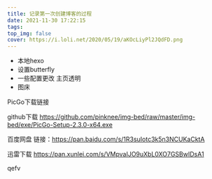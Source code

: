 ```yaml
---
title: 记录第一次创建博客的过程
date: 2021-11-30 17:22:15
tags:
top_img: false
cover: https://i.loli.net/2020/05/19/aKOcLiyPl2JQdFD.png
---
```


 - 本地hexo
 - 设置butterfly
 - 一些配置更改  主页透明  
 - 图床


PicGo下载链接

github下载
https://github.com/pinknee/img-bed/raw/master/img-bed/exe/PicGo-Setup-2.3.0-x64.exe

百度网盘
链接：https://pan.baidu.com/s/1R3suIotc3k5n3NCUKaCktA 


迅雷下载
https://pan.xunlei.com/s/VMpvaIJO9uXbL0XO7GSBwIDsA1

qefv



